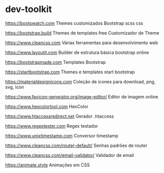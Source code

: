 # dev-toolkit
https://bootswatch.com
Themes customizados Bootstrap scss css

https://bootstrap.build
Themes de templates free
Customizador de Theme

https://www.cleancss.com
Várias ferramentas para desenvolvimento web

https://www.layoutit.com
Builder de estrutura básica bootstrap online

https://bootstrapmade.com
Templates Bootstrap

https://startbootstrap.com
Themes e templates start bootstrap 

https://materialdesignicons.com
Coleção de icones para download, png, svg, icon

https://www.favicon-generator.org/image-editor/
Editor de imagem online

https://www.hexcolortool.com
HexColor

https://www.htaccessredirect.net
Gerador .htaccess

https://www.regextester.com
Regex testador

https://www.unixtimestamp.com
Conversor timestamp

https://www.cleancss.com/router-default/
Senhas padrões de router

https://www.cleancss.com/email-validator/
Validador de email

https://animate.style
Animações em CSS

